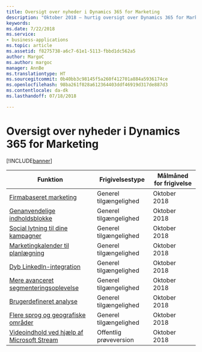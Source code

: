 ```yaml
---
title: Oversigt over nyheder i Dynamics 365 for Marketing
description: "Oktober 2018 – hurtig oversigt over Dynamics 365 for Marketing"
keywords: 
ms.date: 7/22/2018
ms.service:
- business-applications
ms.topic: article
ms.assetid: f8275738-a6c7-61e1-5113-fbbd1dc562a5
author: MargoC
ms.author: margoc
manager: AnnBe
ms.translationtype: HT
ms.sourcegitcommit: 0b40bb3c98145f5a260f412701a884a5936174ce
ms.openlocfilehash: 98ba261f028a612364403ddf46919d317de887d3
ms.contentlocale: da-dk
ms.lasthandoff: 07/18/2018

---
```


# <a name="summary-of-whats-new-in-dynamics-365-for-marketing"></a>Oversigt over nyheder i Dynamics 365 for Marketing

[!INCLUDE[banner](../../../includes/banner.md)]

| Funktion                                                               | Frigivelsestype                     | Målmåned for frigivelse  |
|-----------------------------------------------------------------------|----------------------------------|-----------------------|
| [Firmabaseret marketing](account-based-marketing.md)                 | Generel tilgængelighed             | Oktober 2018          |
| [Genanvendelige indholdsblokke](reusable-content-blocks.md)                 | Generel tilgængelighed             | Oktober 2018          |
| [Social lytning til dine kampagner](social-listening-campaigns.md)  | Generel tilgængelighed             | Oktober 2018          |
| [Marketingkalender til planlægning](marketing-calendar-planning.md)     | Generel tilgængelighed             | Oktober 2018          |
| [Dyb LinkedIn-integration](deep-linkedin-integration.md)           | Generel tilgængelighed             | Oktober 2018          |
| [Mere avanceret segmenteringsoplevelse](richer-segmentation-experience.md)   | Generel tilgængelighed             | Oktober 2018          |
| [Brugerdefineret analyse](custom-analytics.md)                               | Generel tilgængelighed             | Oktober 2018          |
| [Flere sprog og geografiske områder](regions.md)                    | Generel tilgængelighed             | Oktober 2018          |
| [Videoindhold ved hjælp af Microsoft Stream](video-content-using-stream.md) | Offentlig prøveversion                   | Oktober 2018          |

